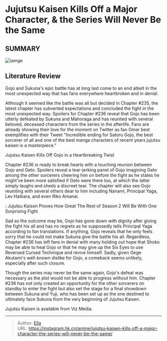 # Jujutsu Kaisen Kills Off a Major Character, &amp; the Series Will Never Be the Same


## SUMMARY 

![iamge](https://static1.srcdn.com/wordpress/wp-content/uploads/2023/09/jjk-chapter-236-featuring-yuji-and-sukuna.jpg)

## Literature Review

Gojo and Sukuna&#39;s epic battle has at long last come to an end albeit in the most unexpected way that has fans everywhere heartbroken and in denial.





Although it seemed like the battle was all but decided in Chapter #235, the latest chapter has subverted expectations and concluded the fight in the most unexpected way. Spoilers for Chapter #236 reveal that Gojo has been utterly defeated by Sukuna and Mahoraga and has reunited with several beloved, deceased characters from the series in the afterlife. Fans are already showing their love for the moment on Twitter as fan Omar best exemplifies with their Tweet &#34;Incredible ending for Satoru Gojo, the best sorcerer of all and one of the best manga characters of recent years jujutsu kaisen is a masterpiece.&#34;





 Jujutsu Kaisen Kills Off Gojo in a Heartbreaking Twist 

 

Chapter #236 is ready to break hearts with a touching reunion between Gojo and Geto. Spoilers reveal a tear-jerking panel of Gojo imagining Geto among the other sorcerers cheering him on before the fight as he states he might&#39;ve been more satisfied if Geto were there too, at which the latter simply laughs and sheds a discreet tear. The chapter will also see Gojo reuniting with several others dear to him including Nanami, Principal Yaga, Lev Haibara, and even Riko Amanai.

 : Jujutsu Kaisen Proves How Great The Rest of Season 2 Will Be With One Surprising Fight

Sad as the outcome may be, Gojo has gone down with dignity after giving the fight his all and has no regrets as he supposedly tells Principal Yaga according to fan translations. If anything, Gojo reveals that he only feels sorry that he could not make Sukuna give the battle his all. Regardless, Chapter #236 has left fans in denial with many holding out hope that Shoko may be able to heal Gojo or that he may give up the Six Eyes to use Reversed Cursed Technique and revive himself. Sadly, given Gege Akutami&#39;s well-known dislike for Gojo, a comeback seems unlikely, especially after such closure.




Though the series may never be the same again, Gojo&#39;s defeat was necessary as the plot would not be able to progress without him. Chapter #236 has not only created an opportunity for the other sorcerers on standby to enter the fight but also set the stage for a final showdown between Sukuna and Yuji, who has been set up as the one destined to ultimately face Sukuna from the very beginning of Jujutsu Kaisen.

Jujutsu Kaisen is available from Viz Media.



---

> Author: [Ella](https://instagram.hk.cn/)  
> URL: https://instagram.hk.cn/anime/jujutsu-kaisen-kills-off-a-major-character-the-series-will-never-be-the-same/  

